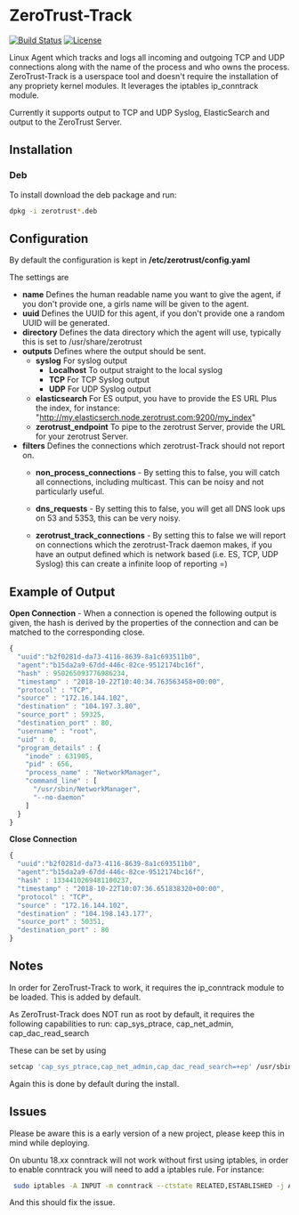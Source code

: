 # ZeroTrust-Track
[![Build Status](https://travis-ci.org/alisle/zerotrust-Track.svg?branch=master)](https://travis-ci.org/alisle/ZerOtrust-Track.svg) [![License](https://img.shields.io/badge/License-Apache%202.0-blue.svg)](https://opensource.org/licenses/Apache-2.0)

Linux Agent  which tracks and logs all incoming and outgoing TCP and UDP connections along with the name of the process and who owns the process. ZeroTrust-Track is a userspace tool and doesn't require the installation of any propriety kernel modules. It leverages the iptables ip_conntrack module.

Currently it supports output to TCP and UDP Syslog, ElasticSearch and output to the ZeroTrust Server.



## Installation

### Deb
To install download the deb package and run:
```bash
dpkg -i zerotrust*.deb
```


## Configuration
By default the configuration is kept in __/etc/zerotrust/config.yaml__

The settings are

* __name__ Defines the human readable name you want to give the agent, if you don't provide one, a girls name will be given to the agent.
* __uuid__ Defines the UUID for this agent, if you don't provide one a random UUID will be generated.
* __directory__ Defines the data directory which the agent will use, typically this is set to /usr/share/zerotrust
* __outputs__ Defines where the output should be sent.
  * __syslog__ For syslog output
    * __Localhost__ To output straight to the local syslog
    * __TCP__ For TCP Syslog output
    * __UDP__ For UDP Syslog output
  * __elasticsearch__ For ES output, you have to provide the ES URL Plus the index, for instance: "http://my.elasticserch.node.zerotrust.com:9200/my_index"
  * __zerotrust_endpoint__ To pipe to the zerotrust Server, provide the URL for your zerotrust Server.
* __filters__ Defines the connections which zerotrust-Track should not report on.
  * __non_process_connections__ - By setting this to false, you will catch all connections, including multicast. This can be noisy and not particularly useful.
  * __dns_requests__ - By setting this to false, you will get all DNS look ups on 53 and 5353, this can be very noisy.

  * __zerotrust_track_connections__ - By setting this to false we will report on connections which the zerotrust-Track daemon makes, if you have an output defined which is network based (i.e. ES, TCP, UDP Syslog) this can create a infinite loop of reporting =)


## Example of Output
__Open Connection__ - When a connection is opened the following output is given,  the hash is derived by the properties of the connection and can be matched to the corresponding close.

```javascript
{
  "uuid":"b2f0281d-da73-4116-8639-8a1c693511b0",
  "agent":"b15da2a9-67dd-446c-82ce-9512174bc16f",
  "hash" : 950265093776986234,
  "timestamp" : "2018-10-22T10:40:34.763563458+00:00",
  "protocol" : "TCP",
  "source" : "172.16.144.102",
  "destination" : "104.197.3.80",
  "source_port" : 59325,
  "destination_port" : 80,
  "username" : "root",
  "uid" : 0,
  "program_details" : {
    "inode" : 631905,
    "pid" : 656,
    "process_name" : "NetworkManager",
    "command_line" : [
      "/usr/sbin/NetworkManager",
      "--no-daemon"
    ]
  }
}
```

__Close Connection__
```javascript
{
  "uuid":"b2f0281d-da73-4116-8639-8a1c693511b0",
  "agent":"b15da2a9-67dd-446c-82ce-9512174bc16f",
  "hash" : 1334410269481100237,
  "timestamp" : "2018-10-22T10:07:36.651838320+00:00",
  "protocol" : "TCP",
  "source" : "172.16.144.102",
  "destination" : "104.198.143.177",
  "source_port" : 50351,
  "destination_port" : 80
}
```

## Notes
In order for ZeroTrust-Track to work, it requires the ip_conntrack module to be loaded.  This is added by default.

As ZeroTrust-Track does NOT run as root by default, it requires the following capabilities to run:
cap_sys_ptrace, cap_net_admin, cap_dac_read_search

These can be set by using

```bash  
setcap 'cap_sys_ptrace,cap_net_admin,cap_dac_read_search=+ep' /usr/sbin/zerotrust-track
```

Again this is done by default during the install.

## Issues
Please be aware this is a early version of a new project, please keep this in mind while deploying.

On ubuntu 18.xx conntrack will not work without first using iptables, in order to enable conntrack you will need to add a iptables rule. For instance:
```bash
 sudo iptables -A INPUT -m conntrack --ctstate RELATED,ESTABLISHED -j ACCEPT
```
And this should fix the issue.
